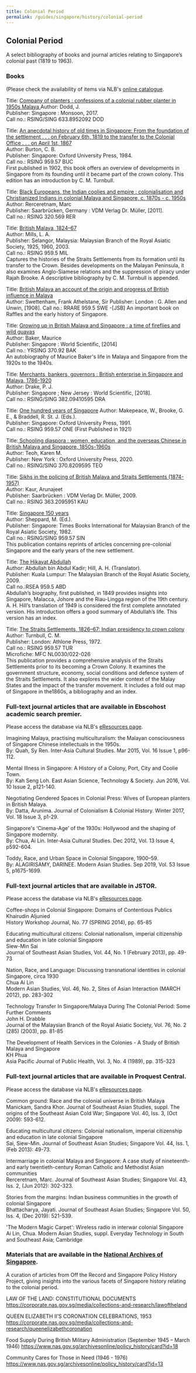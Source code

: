 ```yaml
---
title: Colonial Period
permalink: /guides/singapore/history/colonial-period
---
```

## Colonial Period

A select bibliography of books and journal articles relating to Singapore’s colonial past (1819 to 1963).

### **Books**
(Please check the availability of items via NLB's [online catalogue](https://catalogue.nlb.gov.sg).

Title: [ Company of planters : confessions of a colonial rubber planter in 1950s Malaya ](https://eservice.nlb.gov.sg/item_holding_s.aspx?bid=202970275)
Author:  Dodd, J.  
Publisher: Singapore : Monsoon, 2017.  
Call no.: RSING/SING 633.8952092 DOD


Title: [An anecdotal history of old times in Singapore: From the foundation of the settlement . . . on February 6th, 1819 to the transfer to the Colonial Office . . . on April 1st, 1867  ](https://eservice.nlb.gov.sg/item_holding_s.aspx?bid=4082239)  
Author:  Burton, C. B.  
Publisher: Singapore: Oxford University Press, 1984.  
Call no.: RSING 959.57 BUC  
First published in 1902, this book offers an overview of developments in Singapore from its founding until it became part of the crown colony. This edition has an introduction by C. M. Turnbull.


Title: [Black Europeans, the Indian coolies and empire : colonialisation and Christianized Indians in colonial Malaya and Singapore, c. 1870s - c. 1950s  ](https://eservice.nlb.gov.sg/item_holding_s.aspx?bid=200145075)  
Author: Rerceretnam, Marc  
Publisher: Saarbrücken, Germany : VDM Verlag Dr. Müller, [2011].  
Call no.: RSING 320.569 RER


Title: [British Malaya, 1824–67](https://eservice.nlb.gov.sg/item_holding_s.aspx?bid=12383101)  
Author: Mills, L. A.  
Publisher: Selangor, Malaysia: Malaysian Branch of the Royal Asiatic Society, 1925, 1960, 2003.  
Call no.: RSING 959.5 MIL  
Captures the histories of the Straits Settlements from its formation until its transfer to the Crown. Besides developments on the Malayan Peninsula, it also examines Anglo-Siamese relations and the suppression of piracy under Rajah Brooke. A descriptive bibliography by C. M. Turnbull is appended.


Title: [British Malaya an account of the origin and progress of British influence in Malaya](https://eservice.nlb.gov.sg/item_holding_s.aspx?bid=202714092)  
Author: Swettenham, Frank Athelstane, Sir 
Publisher: London : G. Allen and Unwin, [1908]. 
Call no.: RRARE 959.5 SWE -[JSB] 
An important book on Raffles and the early history of Singapore.


Title: [Growing up in British Malaya and Singapore : a time of fireflies and wild guavas](https://eservice.nlb.gov.sg/item_holding_s.aspx?bid=200760806)  
Author: Baker, Maurice  
Publisher: Singapore : World Scientific, [2014]  
Call no.: YRSING 370.92 BAK  
An autobiography of Maurice Baker's life in Malaya and Singapore from the 1920s to the 1940s.


Title: [Merchants, bankers, governors : British enterprise in Singapore and Malaya, 1786-1920](https://eservice.nlb.gov.sg/item_holding_s.aspx?bid=202970593)  
Author: Drake, P. J.  
Publisher: Singapore ; New Jersey : World Scientific, [2018].  
Call no.: RSING/SING 382.09410595 DRA


Title: [One hundred years of Singapore](https://eservice.nlb.gov.sg/item_holding_s.aspx?bid=6203718) 
Author: Makepeace, W., Brooke, G. E., & Braddell, R. St. J. (Eds.).  
Publisher: Singapore: Oxford University Press, 1991.  
Call no.: RSING 959.57 ONE (First Published in 1921)


Title:[ Schooling diaspora : women, education, and the overseas Chinese in British Malaya and Singapore, 1850s-1960s](https://eservice.nlb.gov.sg/item_holding_s.aspx?bid=204470682)  
Author: Teoh, Karen M.  
Publisher: New York : Oxford University Press, 2020.  
Call no.: RSING/SING 370.8209595 TEO


Title: [Sikhs in the policing of British Malaya and Straits Settlements (1874-1957) ](https://eservice.nlb.gov.sg/item_holding_s.aspx?bid=13180345)  
Author: Kaur, Arunajeet  
Publisher: Saarbrücken : VDM Verlag Dr. Müller, 2009.  
Call no.: RSING 363.2095951 KAU 



Title: [Singapore 150 years](https://eservice.nlb.gov.sg/item_holding_s.aspx?bid=4080128)  
Author: Sheppard, M. (Ed.).  
Publisher: Singapore: Times Books International for Malaysian Branch of the Royal Asiatic Society, 1982.  
Call no.: RSING/SING 959.57 SIN  
This publication contains reprints of articles concerning pre-colonial Singapore and the early years of the new settlement.


Title: [The Hikayat Abdullah](https://eservice.nlb.gov.sg/item_holding_s.aspx?bid=13606908)  
Author: Abdullah bin Abdul Kadir; Hill, A. H. (Translator).  
Publisher: Kuala Lumpur: The Malaysian Branch of the Royal Asiatic Society, 2009.  
Call no.:RSEA 959.5 ABD  
Abdullah’s biography, first published, in 1849 provides insights into Singapore, Malacca, Johore and the Riau-Lingga region of the 19th century. A. H. Hill’s translation of 1949 is considered the first complete annotated version. His introduction offers a good summary of Abdullah’s life. This version has an index.


Title: [The Straits Settlements, 1826–67: Indian presidency to crown colony](https://eservice.nlb.gov.sg/item_holding_s.aspx?bid=4132712)  
Author: Turnbull, C. M.  
Publisher: London: Athlone Press, 1972.  
Call no.: RSING 959.57 TUR  
Microfiche: MFC NL0030/022-026  
This publication provides a comprehensive analysis of the Straits Settlements prior to its becoming a Crown Colony. It examines the government structure, economy, social conditions and defence system of the Straits Settlements. It also explores the wider context of the Malay States and the impact of the transfer movement. It includes a fold out map of Singapore in the1860s, a bibliography and an index.


### Full-text journal articles that are available in **Ebscohost academic search premier**.
Please access the database via NLB's [eResources page](https://eresources.nlb.gov.sg/main/Browse?startsWith=E). 

Imagining Malaya, practising multiculturalism: the Malayan consciousness of Singapore Chinese intellectuals in the 1950s.  
By: Quah, Sy Ren. Inter-Asia Cultural Studies. Mar 2015, Vol. 16 Issue 1, p96-112.


Mental Illness in Singapore: A History of a Colony, Port, City and Coolie Town.            
By: Kah Seng Loh. East Asian Science, Technology & Society. Jun 2016, Vol. 10 Issue 2, p121-140.


Negotiating Gendered Spaces in Colonial Press: Wives of European planters in British Malaya.  
By: Datta, Arunima. Journal of Colonialism & Colonial History. Winter 2017, Vol. 18 Issue 3, p1-29.


Singapore's ‘Cinema-Age’ of the 1930s: Hollywood and the shaping of Singapore modernity.  
By: Chua, Ai Lin. Inter-Asia Cultural Studies. Dec 2012, Vol. 13 Issue 4, p592-604.


Toddy, Race, and Urban Space in Colonial Singapore, 1900–59.  
By: ALAGIRISAMY, DARINEE. Modern Asian Studies. Sep 2019, Vol. 53 Issue 5, p1675-1699.

### Full-text journal articles that are available in **JSTOR**.
Please access the database via NLB's [eResources page](https://eresources.nlb.gov.sg/main/Browse?startsWith=J).

Coffee-shops in Colonial Singapore: Domains of Contentious Publics  
Khairudin Aljunied  
History Workshop Journal, No. 77 (SPRING 2014), pp. 65-85


Educating multicultural citizens: Colonial nationalism, imperial citizenship and education in late colonial Singapore  
Siew-Min Sai  
Journal of Southeast Asian Studies, Vol. 44, No. 1 (February 2013), pp. 49-73


Nation, Race, and Language: Discussing transnational identities in colonial Singapore, circa 1930  
Chua Ai Lin  
Modern Asian Studies, Vol. 46, No. 2, Sites of Asian Interaction (MARCH 2012), pp. 283-302


Technology Transfer In Singapore/Malaya During The Colonial Period: Some Further Comments  
John H. Drabble  
Journal of the Malaysian Branch of the Royal Asiatic Society, Vol. 76, No. 2 (285) (2003), pp. 81-85


The Development of Health Services in the Colonies - A Study of British Malaya and Singapore  
KH Phua  
Asia Pacific Journal of Public Health, Vol. 3, No. 4 (1989), pp. 315-323


### Full-text journal articles that are available in **Proquest Central**.
Please access the database via NLB's [eResources page](https://eresources.nlb.gov.sg/main/Browse?startsWith=P).

Common ground: Race and the colonial universe in British Malaya  
Manickam, Sandra Khor. Journal of Southeast Asian Studies, suppl. The origins of the Southeast Asian Cold War; Singapore Vol. 40, Iss. 3,  (Oct 2009): 593-612.


Educating multicultural citizens: Colonial nationalism, imperial citizenship and education in late colonial Singapore  
Sai, Siew-Min. Journal of Southeast Asian Studies; Singapore Vol. 44, Iss. 1,  (Feb 2013): 49-73.


Intermarriage in colonial Malaya and Singapore: A case study of nineteenth- and early twentieth-century Roman Catholic and Methodist Asian communities    
Rerceretnam, Marc. Journal of Southeast Asian Studies; Singapore Vol. 43, Iss. 2,  (Jun 2012): 302-323.

Stories from the margins: Indian business communities in the growth of colonial Singapore  
Bhattacharya, Jayati. Journal of Southeast Asian Studies; Singapore Vol. 50, Iss. 4,  (Dec 2019): 521-539.


'The Modern Magic Carpet': Wireless radio in interwar colonial Singapore  
Ai Lin, Chua. Modern Asian Studies, suppl. Everyday Technology in South and Southeast Asia; Cambridge 

### Materials that are available in the [National Archives of Singapore](https://www.nas.gov.sg/archivesonline/).


A curation of articles from Off the Record and Singapore Policy History Project, giving insights into the various facets of Singapore history relating to the colonial period.

LAW OF THE LAND: CONSTITUTIONAL DOCUMENTS
<https://corporate.nas.gov.sg/media/collections-and-research/lawoftheland>

QUEEN ELIZABETH II’S CORONATION CELEBRATIONS, 1953
<https://corporate.nas.gov.sg/media/collections-and-research/queenelizabethcoronation>

Food Supply During British Military Administration (September 1945 – March 1946)
<https://www.nas.gov.sg/archivesonline/policy_history/card?id=18>

Community Cares for Those in Need (1946 - 1976)
<https://www.nas.gov.sg/archivesonline/policy_history/card?id=13>
